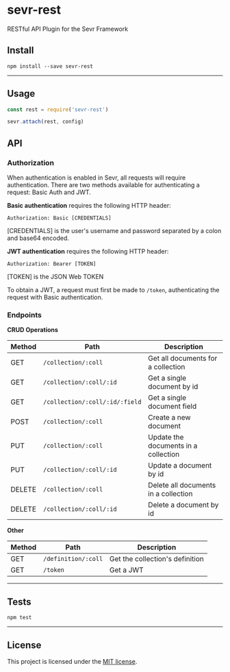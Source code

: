 # sevr-rest

RESTful API Plugin for the Sevr Framework

## Install

```
npm install --save sevr-rest
```

---

## Usage

```javascript
const rest = require('sevr-rest')

sevr.attach(rest, config)
```

## API

### Authorization

When authentication is enabled in Sevr, all requests will require authentication.
There are two methods available for authenticating a request: Basic Auth and JWT.

**Basic authentication** requires the following HTTP header:
```
Authorization: Basic [CREDENTIALS]
```
[CREDENTIALS] is the user's username and password separated by a colon and base64
encoded.

**JWT authentication** requires the following HTTP header:
```
Authorization: Bearer [TOKEN]
```
[TOKEN] is the JSON Web TOKEN

To obtain a JWT, a request must first be made to `/token`, authenticating the request
with Basic authentication.

### Endpoints

**CRUD Operations**

| Method | Path | Description |
| ------ | ---- | ----------- |
| GET | `/collection/:coll` | Get all documents for a collection |
| GET | `/collection/:coll/:id` | Get a single document by id |
| GET | `/collection/:coll/:id/:field` | Get a single document field |
| POST | `/collection/:coll` | Create a new document |
| PUT | `/collection/:coll` | Update the documents in a collection |
| PUT | `/collection/:coll/:id` | Update a document by id |
| DELETE | `/collection/:coll` | Delete all documents in a collection |
| DELETE | `/collection/:coll/:id` | Delete a document by id |

**Other**

| Method | Path | Description |
| ------ | ---- | ----------- |
| GET | `/definition/:coll` | Get the collection's definition |
| GET | `/token` | Get a JWT |

---

## Tests

```
npm test
```

---

## License

This project is licensed under the [MIT license](LICENSE).
